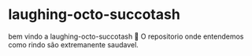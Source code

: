 # laughing-octo-succotash
bem vindo a laughing-octo-succotash :tada:
O repositorio onde  entendemos como rindo são extremanente saudavel.
